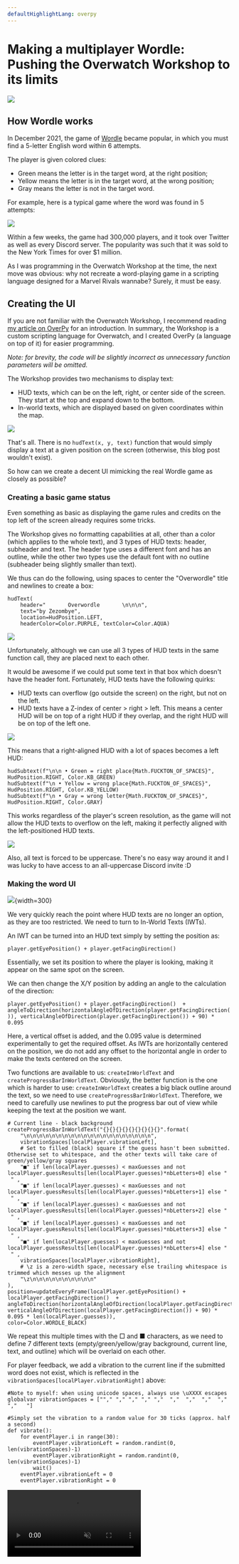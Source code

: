 ```yaml
---
defaultHighlightLang: overpy
---
```


# Making a multiplayer Wordle: Pushing the Overwatch Workshop to its limits

![](/overwordle-hero.png)

## How Wordle works

In December 2021, the game of [Wordle](https://www.nytimes.com/games/wordle/index.html) became popular, in which you must find a 5-letter English word within 6 attempts.

The player is given colored clues:
- Green means the letter is in the target word, at the right position;
- Yellow means the letter is in the target word, at the wrong position;
- Gray means the letter is not in the target word.

For example, here is a typical game where the word was found in 5 attempts:

![](overwordle/wordle2.jpeg)

Within a few weeks, the game had 300,000 players, and it took over Twitter as well as every Discord server. The popularity was such that it was sold to the New York Times for over $1 million.

As I was programming in the Overwatch Workshop at the time, the next move was obvious: why not recreate a word-playing game in a scripting language designed for a Marvel Rivals wannabe? Surely, it must be easy.

## Creating the UI

If you are not familiar with the Overwatch Workshop, I recommend reading [my article on OverPy](/overpy) for an introduction. In summary, the Workshop is a custom scripting language for Overwatch, and I created OverPy (a language on top of it) for easier programming.

*Note: for brevity, the code will be slightly incorrect as unnecessary function parameters will be omitted.*

The Workshop provides two mechanisms to display text:

- HUD texts, which can be on the left, right, or center side of the screen. They start at the top and expand down to the bottom.
- In-world texts, which are displayed based on given coordinates within the map.

![](overwordle/huds.png)

That's all. There is no `hudText(x, y, text)` function that would simply display a text at a given position on the screen (otherwise, this blog post wouldn't exist).

So how can we create a decent UI mimicking the real Wordle game as closely as possible?

### Creating a basic game status

Even something as basic as displaying the game rules and credits on the top left of the screen already requires some tricks.

The Workshop gives no formatting capabilities at all, other than a color (which applies to the whole text), and 3 types of HUD texts: header, subheader and text. The header type uses a different font and has an outline, while the other two types use the default font with no outline (subheader being slightly smaller than text).

We thus can do the following, using spaces to center the "Overwordle" title and newlines to create a box:

```
hudText(
    header="       Overwordle       \n\n\n",
    text="by Zezombye",
    location=HudPosition.LEFT,
    headerColor=Color.PURPLE, textColor=Color.AQUA)
```

![](overwordle/game_status_1.png)

Unfortunately, although we can use all 3 types of HUD texts in the same function call, they are placed next to each other.

It would be awesome if we could put some text in that box which doesn't have the header font. Fortunately, HUD texts have the following quirks:

- HUD texts can overflow (go outside the screen) on the right, but not on the left.
- HUD texts have a Z-index of center > right > left. This means a center HUD will be on top of a right HUD if they overlap, and the right HUD will be on top of the left one.

![](overwordle/zindex.png)

This means that a right-aligned HUD with a lot of spaces becomes a left HUD:

```
hudSubtext(f"\n\n • Green = right place{Math.FUCKTON_OF_SPACES}", HudPosition.RIGHT, Color.KB_GREEN)
hudSubtext(f"\n • Yellow = wrong place{Math.FUCKTON_OF_SPACES}", HudPosition.RIGHT, Color.KB_YELLOW)
hudSubtext(f"\n • Gray = wrong letter{Math.FUCKTON_OF_SPACES}", HudPosition.RIGHT, Color.GRAY)
```

This works regardless of the player's screen resolution, as the game will not allow the HUD texts to overflow on the left, making it perfectly aligned with the left-positioned HUD texts.

![](overwordle/game_status_2.png)

Also, all text is forced to be uppercase. There's no easy way around it and I was lucky to have access to an all-uppercase Discord invite :D

### Making the word UI

![](overwordle/word_ui.png){width=300}

We very quickly reach the point where HUD texts are no longer an option, as they are too restricted. We need to turn to In-World Texts (IWTs).

An IWT can be turned into an HUD text simply by setting the position as:

`player.getEyePosition() + player.getFacingDirection()`

Essentially, we set its position to where the player is looking, making it appear on the same spot on the screen.

We can then change the X/Y position by adding an angle to the calculation of the direction:

`player.getEyePosition() + player.getFacingDirection()  + angleToDirection(horizontalAngleOfDirection(player.getFacingDirection()), verticalAngleOfDirection(player.getFacingDirection()) + 90) * 0.095`

Here, a vertical offset is added, and the 0.095 value is determined experimentally to get the required offset. As IWTs are horizontally centered on the position, we do not add any offset to the horizontal angle in order to make the texts centered on the screen.

Two functions are available to us: `createInWorldText` and `createProgressBarInWorldText`. Obviously, the better function is the one which is harder to use: `createInWorldText` creates a big black outline around the text, so we need to use `createProgressBarInWorldText`. Therefore, we need to carefully use newlines to put the progress bar out of view while keeping the text at the position we want.

```
# Current line - black background
createProgressBarInWorldText("{}{}{}{}{}{}{}{}{}".format(
    "\n\n\n\n\n\n\n\n\n\n\n\n\n\n\n\n\n\n\n\n",
    vibrationSpaces[localPlayer.vibrationLeft],
    # Set to filled (black) square if the guess hasn't been submitted. Otherwise set to whitespace, and the other texts will take care of green/yellow/gray squares
    "■" if len(localPlayer.guesses) < maxGuesses and not localPlayer.guessResults[len(localPlayer.guesses)*nbLetters+0] else "    " ,
    "■" if len(localPlayer.guesses) < maxGuesses and not localPlayer.guessResults[len(localPlayer.guesses)*nbLetters+1] else "    " ,
    "■" if len(localPlayer.guesses) < maxGuesses and not localPlayer.guessResults[len(localPlayer.guesses)*nbLetters+2] else "    " ,
    "■" if len(localPlayer.guesses) < maxGuesses and not localPlayer.guessResults[len(localPlayer.guesses)*nbLetters+3] else "    " ,
    "■" if len(localPlayer.guesses) < maxGuesses and not localPlayer.guessResults[len(localPlayer.guesses)*nbLetters+4] else "    " ,
    vibrationSpaces[localPlayer.vibrationRight],
    # \z is a zero-width space, necessary else trailing whitespace is trimmed which messes up the alignment
    "\z\n\n\n\n\n\n\n\n\n\n"
),
position=updateEveryFrame(localPlayer.getEyePosition() + localPlayer.getFacingDirection()  + angleToDirection(horizontalAngleOfDirection(localPlayer.getFacingDirection()), verticalAngleOfDirection(localPlayer.getFacingDirection()) + 90) * 0.095 * len(localPlayer.guesses)),
color=Color.WORDLE_BLACK)
```

We repeat this multiple times with the □ and ■ characters, as we need to define 7 different texts (empty/green/yellow/gray background, current line, text, and outline) which will be overlaid on each other.

For player feedback, we add a vibration to the current line if the submitted word does not exist, which is reflected in the `vibrationSpaces[localPlayer.vibrationRight]` above:

```
#Note to myself: when using unicode spaces, always use \uXXXX escapes
globalvar vibrationSpaces = [""," "," "," "," ","  ","  ","  ","  ","   ","   "]

#Simply set the vibration to a random value for 30 ticks (approx. half a second)
def vibrate():
    for eventPlayer.i in range(30):
        eventPlayer.vibrationLeft = random.randint(0, len(vibrationSpaces)-1)
        eventPlayer.vibrationRight = random.randint(0, len(vibrationSpaces)-1)
        wait()
    eventPlayer.vibrationLeft = 0
    eventPlayer.vibrationRight = 0
```

<video src="./overwordle/vibration.mp4" controls loop autoplay muted />

### The in-game keyboard

To get the player's input, it is simple: we just have to use the `getPlayerKey()` function. If it existed, of course.

Fortunately, we can display a keyboard using the same IWT tricks we used for the word UI:

![](overwordle/keyboard.png){width=400}

Just like in the real Wordle, letters are colored green/yellow/gray based on the submitted guesses. Special Unicode characters and spaces are used to get the outlines for the "Enter" and "Backspace" buttons, as well as for the "Enter" text which is split in three texts: we have to use fullwidth letters to get lowercase letters, and perfectly space them to have decent kerning.

The code is pretty simple. For example, here's the function to display the letter selector for the third row of the keyboard:

```
createInWorldText(localPlayer if localPlayer.hasKeyboardOpened else null, {
    #Pretty staircase
    null: "",
    21: "    [＿]　 　 　 　 　 　 　 　 　 ",
    22: "     　[＿]　 　 　 　 　 　 　 　 ",
    23: "     　 　[＿]　 　 　 　 　 　 　 ",
    24: "     　 　 　[＿]　 　 　 　 　 　 ",
    25: "     　 　 　 　[＿]　 　 　 　 　 ",
    26: "     　 　 　 　 　[＿]　 　 　 　 ",
    27: "     　 　 　 　 　 　[＿]　 　 　 ",
}[null if not isValueBetween(CURSOR_Y_LOCAL, KEYBOARD_TOP_LEFT_Y+VERTICAL_KEY_DISTANCE*2, KEYBOARD_TOP_LEFT_Y+KEY_SIDE_LENGTH+VERTICAL_KEY_DISTANCE*2) or localPlayer.kbLayout == KbLayout.AZERTY and (floor((CURSOR_X_LOCAL-(KEYBOARD_TOP_LEFT_X+KEYBOARD_INDENT*2))/HORIZONTAL_KEY_DISTANCE)) + KB_KEY_ROW_3 == 27 else (floor((CURSOR_X_LOCAL-(KEYBOARD_TOP_LEFT_X+KEYBOARD_INDENT*2))/HORIZONTAL_KEY_DISTANCE)) + KB_KEY_ROW_3]
, updateEveryFrame(localPlayer.getEyePosition() + (100 * (-0.14 * (crossProduct(localPlayer.getFacingDirection(), angleToDirection(horizontalAngleOfDirection(localPlayer.getFacingDirection()), verticalAngleOfDirection(localPlayer.getFacingDirection()) - 90))) + ((0.2 + -1.7) * (angleToDirection(horizontalAngleOfDirection(localPlayer.getFacingDirection()), verticalAngleOfDirection(localPlayer.getFacingDirection()) - 90))) + 3 * localPlayer.getFacingDirection()))), 4, Clip.NONE, WorldTextReeval.VISIBILITY_POSITION_AND_STRING, Color.KB_SELECTION, SpecVisibility.DEFAULT)
```

And to get the selected keys (keycodes have to be defined: there are a max of 10 keys per row, so 1-10 is first row, 11-20 second row, 21-30 third row, 31 is Enter, 32 is Backspace)

```
macro getKeyboardSelectedKey():
    updateEveryFrame((
        [1,2,3,4,5,6,7,8,9,10][(floor((CURSOR_X-KEYBOARD_TOP_LEFT_X)/HORIZONTAL_KEY_DISTANCE))] if KEYBOARD_TOP_LEFT_Y <= CURSOR_Y and CURSOR_Y <= KEYBOARD_TOP_LEFT_Y+KEY_SIDE_LENGTH and (CURSOR_X-KEYBOARD_TOP_LEFT_X)%HORIZONTAL_KEY_DISTANCE <= HORIZONTAL_KEY_DISTANCE else
        [11,12,13,14,15,16,17,18,19,20][(floor((CURSOR_X-KEYBOARD_TOP_LEFT_X-KEYBOARD_INDENT)/HORIZONTAL_KEY_DISTANCE))] if KEYBOARD_TOP_LEFT_Y+VERTICAL_KEY_DISTANCE <= CURSOR_Y and CURSOR_Y <= KEYBOARD_TOP_LEFT_Y+VERTICAL_KEY_DISTANCE+KEY_SIDE_LENGTH and (CURSOR_X-KEYBOARD_TOP_LEFT_X-KEYBOARD_INDENT)%HORIZONTAL_KEY_DISTANCE <= HORIZONTAL_KEY_DISTANCE
        else [21,22,23,24,25,26,27][(floor((CURSOR_X-KEYBOARD_TOP_LEFT_X-KEYBOARD_INDENT*2)/HORIZONTAL_KEY_DISTANCE))] if KEYBOARD_TOP_LEFT_Y+VERTICAL_KEY_DISTANCE*2 <= CURSOR_Y and CURSOR_Y <= KEYBOARD_TOP_LEFT_Y+VERTICAL_KEY_DISTANCE*2+KEY_SIDE_LENGTH and (CURSOR_X-KEYBOARD_TOP_LEFT_X-KEYBOARD_INDENT*2)%HORIZONTAL_KEY_DISTANCE <= HORIZONTAL_KEY_DISTANCE
        else 31 if CURSOR_X >= ENTER_TOP_LEFT_X and CURSOR_Y >= ENTER_TOP_LEFT_Y and CURSOR_X <= ENTER_BOTTOM_RIGHT_X and CURSOR_Y <= ENTER_BOTTOM_RIGHT_Y
        else 32 if CURSOR_X >= BACKSPACE_TOP_LEFT_X and CURSOR_Y >= BACKSPACE_TOP_LEFT_Y and CURSOR_X <= BACKSPACE_BOTTOM_RIGHT_X and CURSOR_Y <= BACKSPACE_BOTTOM_RIGHT_Y else null
    ) or [""])
```

To create the cursor, we have to create a text with an arrow, then set the position based on the player's facing direction (using `eventPlayer.setAimSpeed(10)` to reduce the in-game movement as much as we can). This unfortunately means the player's view will move with the cursor, but that is the best we can do (we cannot set aim speed lower than 10, and locking it completely means we would not be able to detect movement).

<video src="./overwordle/keyboard.mp4" autoplay controls loop muted/>

However, there is a problem with boundaries. We can define four `BORDER_TOP_LEFT/RIGHT_X/Y`{txt} variables to determine a boundary box, but:

- If we have a function which constantly checks if the cursor is out of bounds and snaps it to the edge, then there will be a noticeable lag between when the cursor goes out of bounds and when it is snapped back in bounds (as the check is done on the server side).
- If we clamp the cursor during display, then the cursor will get "stuck": if the user moves the cursor out of bounds to the left by 20 units, it has to be moved to the right by another 20 units before it becomes usable again.

The solution is to use the `chase` function, normally intended for displaying timers and projectiles (by adding a value until it reaches a specified target), as it also runs on the client side. We chase the player's X offset to be itself, but in bounds:

`chase(eventPlayer.additionalXOffset, destination=eventPlayer.additionalXOffset + max(0, CURSOR_X - BORDER_BOTTOM_RIGHT_X) - max(0, BORDER_TOP_LEFT_X - CURSOR_X), rate=9999)`

Then, in the cursor X/Y calculations, we simply include that offset. Overwatch does some networking magic to ensure that the results of the `chase` calculation (done both on client and server side) always eventually stay synchronized no matter the player's ping, so there is no risk of the player clicking on the wrong letter due to high ping.

The last problem we have to solve is the keyboard layout.

We will only consider the 3 main layouts: QWERTY, QWERTZ (German) and AZERTY (French). For this, we have to transfer data from the client to the server.

The client has access to the `inputBindingString(button)` function which gives a string representing the key assigned to a given button (such as primary fire or ultimate). Additionally, by casting a map to a string on the client side, we can determine the player's language: `"{}".format(Map.PRACTICE_RANGE)` will be `"Practice Range"` if in English, `"Champ de tir"` if in French, or `"Trainingsbereich"` if in German.

To give the server access to this data (without any user interaction), we need to use a function which is calculated client-side but creates side effects visible from the server. The easiest function to use is `Player.startFacing()`: it has to be calculated client-side (as otherwise it would lag a lot, such as if the player is forced to face an enemy), and it modifies the player's facing direction which we can check server-side.

Thus, we get the player's keyboard layout with the following code:

```
eventPlayer.startFacing(
    # In addition to the language check, we also do a button check.
    # The AZERTY layout uses ZQSD instead of WASD.
    # This means if a key is bound to A/W, we can assume the player is using AZERTY.
    # Set the angle to 30 degrees if the player is using AZERTY, 60 degrees if QWERTZ, and 90 degrees if QWERTY (default).
    angleToDirection(30, 0) if any([button == "A" or button == "W" for button in [
        inputBindingString(Button.ABILITY_1),
        inputBindingString(Button.ABILITY_2),
        inputBindingString(Button.CROUCH),
        inputBindingString(Button.INTERACT),
        inputBindingString(Button.JUMP),
        inputBindingString(Button.MELEE),
        inputBindingString(Button.PRIMARY_FIRE),
        inputBindingString(Button.RELOAD),
        inputBindingString(Button.SECONDARY_FIRE),
        inputBindingString(Button.ULTIMATE),
    ]]) or "{}".format(Map.PRACTICE_RANGE) == "Champ de tir"
    else angleToDirection(60, 0) if "{}".format(Map.PRACTICE_RANGE) == "Trainingsbereich"
    else angleToDirection(90, 0), 999999, Relativity.TO_WORLD, FacingReeval.DIRECTION_AND_TURN_RATE)

# Wait until the startFacing action applies and the player's angle has been set to one of the three values.
# Because of precision errors, we round to the hundredth.
waitUntil(round(eventPlayer.getHorizontalFacingAngle()*100)/100 in [30, 60, 90], 15)

if round(eventPlayer.getHorizontalFacingAngle()*100)/100 == 30:
    eventPlayer.kbLayout = KbLayout.AZERTY
elif round(eventPlayer.getHorizontalFacingAngle()*100)/100 == 60:
    eventPlayer.kbLayout = KbLayout.QWERTZ
else:
    eventPlayer.kbLayout = KbLayout.QWERTY
```

The last UI changes are simply to add each player's current guesses above their head, as well as some sound effects and a basic scoreboard:

<video src="./overwordle/win.mp4" autoplay controls loop muted/>

## The 12,966 word long list

Wordle's algorithm is pretty simple:

- Select a word at random from a list of 2,315 curated 5-letter words. Fortunately, [Josh Wardle and his wife already did the hard work for us](https://en.wikipedia.org/wiki/Wordle#Early_development), and we can just yoink the list from the official game.
- When submitting a guess, check if the guess is found in the list of 12,966 5-letter words that exist in English.
- If hard mode is enabled, also check if all hints are used (yellow letters must be reused, green letters must be reused and in the right place). I decided to enable hard mode by default, as otherwise the gamemode would be too easy.
- As the version I'm making is multiplayer, start each round with the previous round's word. This prevents players from just spamming the best starting words like "slate".

The lists are in plaintext in the game's source code, so no difficulty here. The Overwatch Workshop supports arrays, so we can simply have `possibleTargetWords = ["cigar", "rebut", …, "rural", "shave"]` and the same for `validWords`:

![](overwordle/settings_too_large.png){width=500}

…oh.

To prevent abuse and oversized gamemodes, the Workshop has a code size limit of 32,768 elements: one element being approximately one value or one function call.

Each string is actually `Custom String("string", null, null, null)` to provide up to 3 formatters, making it 5 elements. 12966 x 5 is 64830, almost double the limit.

Fortunately, this is trivially solved using "string compression": exploiting the fact that a string can have up to 128 characters while still taking 5 elements. 128/5 is 25.6, so we can encode 25 5-letter words in one string (by concatenating them). That gives 519 strings total, which take 2595 elements; well under the limit.

However, we then run into another issue: fast checking. The Workshop is very slow when it comes to basic operations, and we cannot run the risk of making too many calculations at the same time and crashing the server. But we have to check very quickly whether a guess is a valid word, especially since rounds have a limit of 3 minutes.

An additional limit is that arrays have a size limit of 1000 per dimension (meaning you can still have a 2d or 3d array with more than 1000 elements total, as long as they are spread across dimensions). And each string has a limit of 511 bytes when concatenated with other strings.

With these limits in mind, we need to design the fastest algorithm we can. The "time complexity" of an algorithm is determined in Big O notation:

![](overwordle/time_complexity.png){width=500}

$O(n)$ means the time grows linearly with the number of items ($t = n$); $O(n^2)$ means the time grows quadratically ($t = n^2$); etc.

The simplest algorithm would be to iterate through the list of valid words, and for each word, check if it is equal to the guess (in which case the word is valid). But that is not an acceptable solution: that would run in $O(n)$ time (doubling the amount of valid words means the time doubles), with up to 12966 comparisons to make.

A very efficient algorithm would be binary search, running in $O(log\ n)$. It is much like you would find a word in a dictionary:

1. Assume the list is sorted.
2. Find the halfway point of the list.
3. Compare the guess to the word at the halfway point.
4. If the word is lower than the guess (in alphabetical order), set the list to be the first half of the list, then repeat.
5. If the word is higher than the guess, set the list to be the second half, then repeat.
6. If the word is equal to the guess, the guess is a valid word.
7. Otherwise, if the list is of length 0, the guess could not be found and so it is invalid.

With this algorithm, there would be a maximum of $log_2(12966) = 13.66 \approx 14$ comparisons to make, which is much better than 12966. However:

- The strings need to be decompressed and put separately in a 2d array, which can take time and possibly overload the server.
- It increases the load on players who connect, as they need to download all variables (including our word list).

There is an even faster algorithm than this. 26<sup>2</sup> is 676, which is under the 1000 limit. Therefore:

1. Make an array of length 676, having either strings or `null` as values.
2. Map each index to a 2-letter pair, so `AA`{txt} is index 0, `AB`{txt} index 1, and `ZZ`{txt} index 675.
3. The value of each index is either `null` (if no valid word exists starting with the two letters), or a string which is the concatenation of the last 3 letters of each word starting with the first 2 letters of the index.

For example, the words starting with "DW" are `["dwaal", "dwale", "dwalm", "dwams", "dwang", "dwarf", "dwaum", "dweeb", "dwell", "dwelt", "dwile", "dwine"]`, so `validWords[3*26+22]` (indexes start at 0, so D is 3 and W is 22) will be `["aalalealmamsangarfaumeebelleltileine"]`. Quite the mouthful, but it is a very efficient compression method. Note that it has to be an array of strings, as due to the 511 byte limit there can be multiple strings.

![](overwordle/validwords.png)

We can then check if any of the strings in `validWords[guess.charAt(0)*26+guess.charAt(1)]` contains the last 3 letters of the guess. But before that, we have to do a few last modifications:

- There is no delimiter between words, meaning submitting "dwlal" would be considered valid as "lal" is in the compressed string. Adding a delimiter would increase the size of the string, which is unwanted. The better solution is to use a different character set for the 3rd char, making the string `"AalAleAlmAmsAngArfAumEebEllEltIleIne"`
- The Workshop applies a client-side censor on strings in the source code, replacing censored words with the `*` character. In our case, if the compression happened to make a censored word, this would break the gamemode in a very hard to debug way. We thus map all lowercase letters to symbols (uppercase letters can't make censored words as they aren't consecutive).

![](overwordle/validwords2.png)

This ends up being an $O(1)$ algorithm (constant time), consisting only of an array index followed by a `strContains()` operation. Although `strContains()` is $O(n)$, the underlying implementation is so fast (as it is a built-in function) that it would dwarf our attempt at making binary search in the Workshop.

We cannot make this more efficient. Or can we?

Although this is the best implementation I've thought of for `validWords`, we can still improve `possibleTargetWords`. That list is better to work with: it only contains 2325 words (after adding a few Overwatch-related words such as Genji and Hanzo), and we only have to randomly select a word in it.

The fewer strings we have, the better for loading the gamemode (whether it is importing it to play, or joining an existing lobby), and string length does matter in this case (shorter strings mean less data transmitted). It is theorized that strings are so slow not because of their raw size (it only adds up to approximately 100kb), but because the client runs thousands of regexes upon parsing them (to censor words).

Therefore, for this list, it is actually better to encode each word as a number.

Thanks to some fortunate coincidence, it is possible to do so: 26<sup>5</sup> is 11,881,376 and the maximum integer being able to be represented accurately by a 32-bit float (used by the Workshop) is 2<sup>24</sup> = 16,777,216. And it fits in the gamemode: each number is 2 elements, making the whole list be 4650 elements.

That means we can encode each word in base 26 and be just under the limit, over which it would be impossible to represent the whole word accurately in a single number.

We actually have to divide the resulting number by two, as the Workshop implements a limit of 10 million for numbers; but thanks to how floating-point numbers work, it does not affect the precision.

`globalvar possibleTargetWords = [[8819.0, 9024.0, 9037.0, 9190.0, 9317.5, 11344.5, …, 5718258.0, 5747911.0, 5753695.0, 5839631.5]]`

Thus, by making sure the word list is divisible by 3 and separating all words into a 3x775 array (to ensure even distribution and respect the 1000 array dimension limit), we can simply select a random target word with:

```
alphabet = "abcdefghijklmnopqrstuvwxyz"
wordToGuessNumber = possibleTargetWords[random.randint(0, 2)][random.randint(0, 774)]
wordToGuess = "{}{}{}{}{}".format(
    alphabet.charAt(floor(wordToGuessNumber%((26**5)/2)/((26**4)/2))),
    alphabet.charAt(floor(wordToGuessNumber%((26**4)/2)/((26**3)/2))),
    alphabet.charAt(floor(wordToGuessNumber%((26**3)/2)/((26**2)/2))),
    alphabet.charAt(floor(wordToGuessNumber%((26**2)/2)/((26**1)/2))),
    alphabet.charAt(floor(wordToGuessNumber%((26**1)/2)/((26**0)/2)))
)
```

And that is how, in spite of the UI limitations, the 32768 element limit, the 1000 array limit, the 511 byte limit, and the impossibility of getting a player's keyboard input, I managed to nevertheless implement multiplayer Wordle in a team-based shooter game :)

<video src="./overwordle/win2.mp4" autoplay loop muted controls/>

You can [check the source code here](https://github.com/Zezombye/overwordle), and [discuss this post on Reddit](https://www.reddit.com/r/programming/comments/1l7232e/making_a_multiplayer_wordle_pushing_the_overwatch/).
